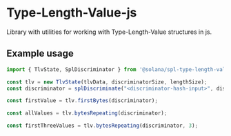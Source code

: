 # Type-Length-Value-js

Library with utilities for working with Type-Length-Value structures in js.

## Example usage

```ts
import { TlvState, SplDiscriminator } from '@solana/spl-type-length-value';

const tlv = new TlvState(tlvData, discriminatorSize, lengthSize);
const discriminator = splDiscriminate("<discriminator-hash-input>", discriminatorSize);

const firstValue = tlv.firstBytes(discriminator);

const allValues = tlv.bytesRepeating(discriminator);

const firstThreeValues = tlv.bytesRepeating(discriminator, 3);
```
